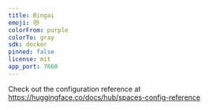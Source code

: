 ```yaml
---
title: Bingai
emoji: 😻
colorFrom: purple
colorTo: gray
sdk: docker
pinned: false
license: mit
app_port: 7860
---
```


Check out the configuration reference at https://huggingface.co/docs/hub/spaces-config-reference
